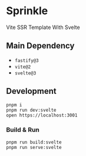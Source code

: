 # Sprinkle

Vite SSR Template With Svelte

## Main Dependency

- `fastify@3`
- `vite@2`
- `svelte@3`

## Development

```shell
pnpm i
pnpm run dev:svelte
open https://localhost:3001
```

### Build & Run

```shell
pnpm run build:svelte
pnpm run serve:svelte
```
